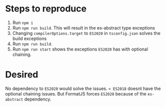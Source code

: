 # Steps to reproduce
1. Run `npm i`
2. Run `npm run build`. This will result in the es-abstract type exceptions
3. Changing `compilerOptions.target` to `ES2020` in `tsconfig.json` solves the build exceptions
4. Run `npm run build`.
5. Run `npm run start` shows the exceptions `ES2020` has with optional chaining.

# Desired
No dependency to `ES2020` would solve the issues. `< ES2018` doesnt have the optional chaining issues. But FormatJS forces `ES2020` because of the `es-abstract` dependency.  


